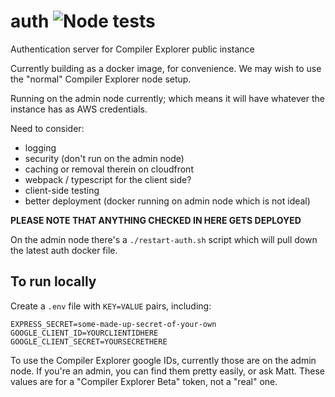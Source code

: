 # auth ![Node tests](https://github.com/compiler-explorer/auth/workflows/Node%20tests/badge.svg)
Authentication server for Compiler Explorer public instance

Currently building as a docker image, for convenience. We may wish
to use the "normal" Compiler Explorer node setup.

Running on the admin node currently; which means it will have whatever
the instance has as AWS credentials.

Need to consider:

* logging
* security (don't run on the admin node)
* caching or removal therein on cloudfront
* webpack / typescript for the client side?
* client-side testing
* better deployment (docker running on admin node which is not ideal)

**PLEASE NOTE THAT ANYTHING CHECKED IN HERE GETS DEPLOYED**

On the admin node there's a `./restart-auth.sh` script which will pull down the latest auth docker file.

## To run locally

Create a `.env` file with `KEY=VALUE` pairs, including:

```
EXPRESS_SECRET=some-made-up-secret-of-your-own
GOOGLE_CLIENT_ID=YOURCLIENTIDHERE
GOOGLE_CLIENT_SECRET=YOURSECRETHERE
```

To use the Compiler Explorer google IDs, currently those are on the admin node.
If you're an admin, you can find them pretty easily, or ask Matt. These values
are for a "Compiler Explorer Beta" token, not a "real" one.